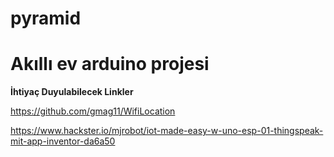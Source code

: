 # pyramid


<h1>Akıllı ev arduino projesi</h1>




<b>İhtiyaç Duyulabilecek Linkler</b>

https://github.com/gmag11/WifiLocation

https://www.hackster.io/mjrobot/iot-made-easy-w-uno-esp-01-thingspeak-mit-app-inventor-da6a50
